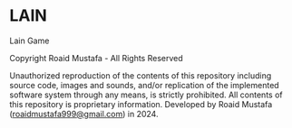 # LAIN

Lain Game

Copyright Roaid Mustafa - All Rights Reserved

Unauthorized reproduction of the contents of this repository including source code, images and sounds, and/or replication of the implemented software system through any means, is strictly prohibited.
All contents of this repository is proprietary information.
Developed by Roaid Mustafa (roaidmustafa999@gmail.com) in 2024.
